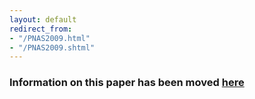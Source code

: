 ```yaml
---
layout: default
redirect_from:
- "/PNAS2009.html"
- "/PNAS2009.shtml"
---
```


### Information on this paper has been moved [here](/examples/published_pipelines)

